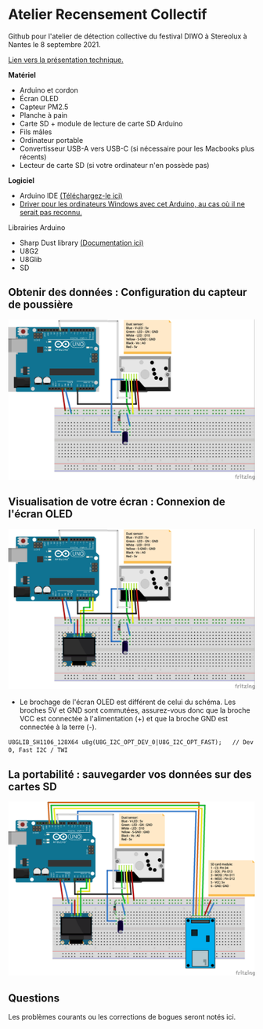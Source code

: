 # Atelier Recensement Collectif
Github pour l'atelier de détection collective du festival DIWO à Stereolux à Nantes le 8 septembre 2021.

[Lien vers la présentation technique.](https://docs.google.com/presentation/d/1s3T18qGx1d3UmDFFPPqAXClwZHRb0sIQyXGvgYmdmSk/edit?usp=sharing)


**Matériel**

* Arduino et cordon
* Écran OLED
* Capteur PM2.5
* Planche à pain
* Carte SD + module de lecture de carte SD Arduino
* Fils mâles
* Ordinateur portable
* Convertisseur USB-A vers USB-C (si nécessaire pour les Macbooks plus récents)
* Lecteur de carte SD (si votre ordinateur n'en possède pas)

**Logiciel**

* Arduino IDE [(Téléchargez-le ici)](https://www.arduino.cc/en/software)
* [Driver pour les ordinateurs Windows avec cet Arduino, au cas où il ne serait pas reconnu.](https://sparks.gogo.co.nz/ch340.html)

Librairies Arduino

* Sharp Dust library [(Documentation ici)](https://github.com/luciansabo/GP2YDustSensor)
* U8G2
* U8Glib
* SD

## Obtenir des données : Configuration du capteur de poussière

![Image of Dust sensor setup](https://github.com/amandamarielewis/scarred-landscapes-workshop/blob/main/images/ASSL_workshop_dustonly_bb.jpg)

## Visualisation de votre écran : Connexion de l'écran OLED

![Image of Dust sensor and OLED setup](https://github.com/amandamarielewis/scarred-landscapes-workshop/blob/main/images/ASSL_workshop_dustoled_bb.jpg)

* Le brochage de l'écran OLED est différent de celui du schéma. Les broches 5V et GND sont commutées, assurez-vous donc que la broche VCC est connectée à l'alimentation (+) et que la broche GND est connectée à la terre (-).

```
U8GLIB_SH1106_128X64 u8g(U8G_I2C_OPT_DEV_0|U8G_I2C_OPT_FAST);	// Dev 0, Fast I2C / TWI
```

## La portabilité : sauvegarder vos données sur des cartes SD

![Image of Dust sensor, OLED, SD card setup](https://github.com/amandamarielewis/scarred-landscapes-workshop/blob/main/images/ASSL_workshop_complete_bb.png)

## Questions

Les problèmes courants ou les corrections de bogues seront notés ici.
